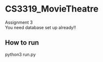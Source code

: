 # CS3319_MovieTheatre
  Assignment 3<br />
  You need database set up already!!
## How to run
  python3 run.py
